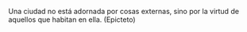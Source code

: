 Una ciudad no está adornada por cosas externas, sino por la virtud de aquellos que habitan en ella. (Epicteto)
